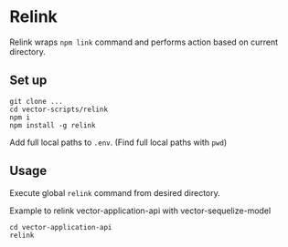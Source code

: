 # Relink

Relink wraps `npm link` command and performs action based on current directory.

## Set up

```
git clone ...
cd vector-scripts/relink
npm i
npm install -g relink
```

Add full local paths to `.env`. (Find full local paths with `pwd`)

## Usage

Execute global `relink` command from desired directory.

Example to relink vector-application-api with vector-sequelize-model

```
cd vector-application-api
relink
```

